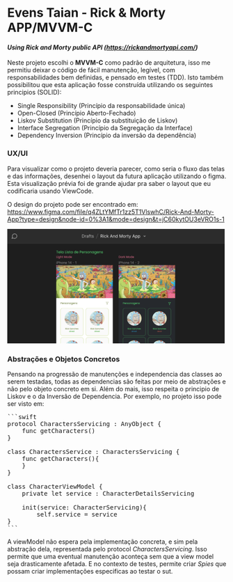 # Evens Taian - Rick & Morty APP/MVVM-C
#### _Using Rick and Morty public API (https://rickandmortyapi.com/)_

Neste projeto escolhi o __MVVM-C__ como padrão de arquitetura, isso me permitiu deixar o código de fácil manutenção, legível, com responsabilidades bem definidas, e pensado em testes (TDD). Isto também possibilitou que esta aplicação fosse construída utilizando os seguintes principios (SOLID):

-  Single Responsibility (Princípio da responsabilidade única)
-  Open-Closed (Princípio Aberto-Fechado)
-  Liskov Substitution (Princípio da substituição de Liskov)
-  Interface Segregation (Princípio da Segregação da Interface)
-  Dependency Inversion (Princípio da inversão da dependência)

### UX/UI

Para visualizar como o projeto deveria parecer, como seria o fluxo das telas e das informações, desenhei o layout da futura aplicação utilizando o figma. Esta visualização prévia foi de grande ajudar pra saber o layout que eu codificaria usando ViewCode.

O design do projeto pode ser encontrado em: 
https://www.figma.com/file/q4ZLtYMfTr1zz5T1VlswhC/Rick-And-Morty-App?type=design&node-id=0%3A1&mode=design&t=jC60kytOU3eVRO1s-1

<img src="./readmeResources/images/figma.png" width="500" height="auto"/>

### Abstrações e Objetos Concretos

Pensando na progressão de manutenções e independencia das classes ao serem testadas, todas as dependencias são feitas por meio de abstrações e não pelo objeto concreto em si. Além do mais, isso respeita o principio de Liskov e o da Inversão de Dependencia. Por exemplo, no projeto isso pode ser visto em:

<pre>
```swift
protocol CharactersServicing : AnyObject {
    func getCharacters()
}

class CharactersService : CharactersServicing {
    func getCharacters(){
    }
}

class CharacterViewModel {
    private let service : CharacterDetailsServicing
    
    init(service: CharacterServicing){
        self.service = service
}
```
</pre>

A viewModel não espera pela implementação concreta, e sim pela abstração dela, representada pelo protocol _CharactersServicing_. Isso permite que uma eventual manutenção aconteça sem que a view model seja drasticamente afetada. E no contexto de testes, permite criar _Spies_ que possam criar implementações especificas ao testar o sut.